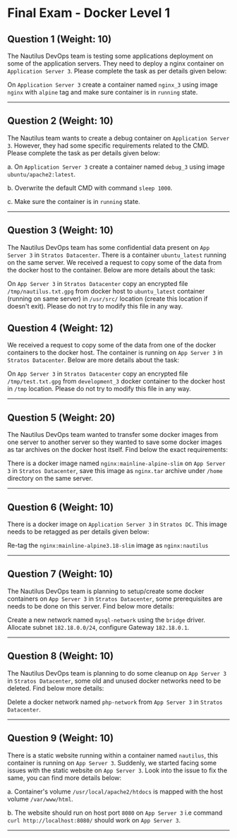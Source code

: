 # Final Exam - Docker Level 1

## Question 1 (Weight: 10)

The Nautilus DevOps team is testing some applications deployment on some of the application servers. They need to deploy a nginx container on `Application Server 3`. Please complete the task as per details given below:

On `Application Server 3` create a container named `nginx_3` using image `nginx` with `alpine` tag and make sure container is in `running` state.

---

## Question 2 (Weight: 10)

The Nautilus team wants to create a debug container on `Application Server 3`. However, they had some specific requirements related to the CMD. Please complete the task as per details given below:

a. On `Application Server 3` create a container named `debug_3` using image `ubuntu/apache2:latest`.

b. Overwrite the default CMD with command `sleep 1000`.

c. Make sure the container is in `running` state.

---

## Question 3 (Weight: 10)

The Nautilus DevOps team has some confidential data present on `App Server 3` in `Stratos Datacenter`. There is a container `ubuntu_latest` running on the same server. We received a request to copy some of the data from the docker host to the container. Below are more details about the task:

On `App Server 3` in `Stratos Datacenter` copy an encrypted file `/tmp/nautilus.txt.gpg` from docker host to `ubuntu_latest` container (running on same server) in `/usr/src/` location (create this location if doesn't exit). Please do not try to modify this file in any way.

## Question 4 (Weight: 12)

We received a request to copy some of the data from one of the docker containers to the docker host. The container is running on `App Server 3` in `Stratos Datacenter`. Below are more details about the task:

On `App Server 3` in `Stratos Datacenter` copy an encrypted file `/tmp/test.txt.gpg` from `development_3` docker container to the docker host in `/tmp` location. Please do not try to modify this file in any way.

---

## Question 5 (Weight: 20)

The Nautilus DevOps team wanted to transfer some docker images from one server to another server so they wanted to save some docker images as tar archives on the docker host itself. Find below the exact requirements:

There is a docker image named `nginx:mainline-alpine-slim` on `App Server 3` in `Stratos Datacenter`, save this image as `nginx.tar` archive under `/home` directory on the same server.

---

## Question 6 (Weight: 10)

There is a docker image on `Application Server 3` in `Stratos DC`. This image needs to be retagged as per details given below:

Re-tag the `nginx:mainline-alpine3.18-slim` image as `nginx:nautilus`

---

## Question 7 (Weight: 10)

The Nautilus DevOps team is planning to setup/create some docker containers on `App Server 3` in `Stratos Datacenter`, some prerequisites are needs to be done on this server. Find below more details:

Create a new network named `mysql-network` using the `bridge` driver. Allocate subnet `182.18.0.0/24`, configure Gateway `182.18.0.1`.

---

## Question 8 (Weight: 10)

The Nautilus DevOps team is planning to do some cleanup on `App Server 3` in `Stratos Datacenter`, some old and unused docker networks need to be deleted. Find below more details:

Delete a docker network named `php-network` from `App Server 3` in `Stratos Datacenter`.

---

## Question 9 (Weight: 10)

There is a static website running within a container named `nautilus`, this container is running on `App Server 3`. Suddenly, we started facing some issues with the static website on `App Server 3`. Look into the issue to fix the same, you can find more details below:

a. Container's volume `/usr/local/apache2/htdocs` is mapped with the host volume `/var/www/html`.

b. The website should run on host port `8080` on `App Server 3` i.e command `curl http://localhost:8080/` should work on `App Server 3`.

---
